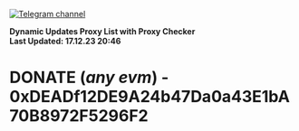 [![Telegram channel](https://img.shields.io/endpoint?url=https://runkit.io/damiankrawczyk/telegram-badge/branches/master?url=https://t.me/n4z4v0d)](https://t.me/n4z4v0d) 

**Dynamic Updates Proxy List with Proxy Checker**  
**Last Updated: 17.12.23 20:46**

# DONATE (_any evm_) - 0xDEADf12DE9A24b47Da0a43E1bA70B8972F5296F2
